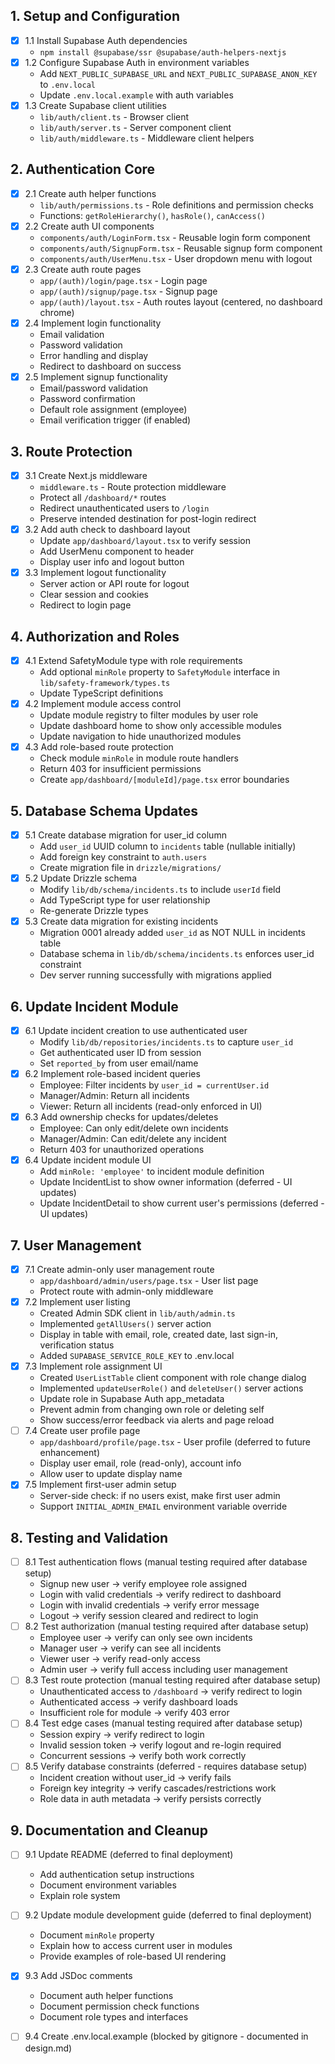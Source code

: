 ## 1. Setup and Configuration

- [x] 1.1 Install Supabase Auth dependencies
  - `npm install @supabase/ssr @supabase/auth-helpers-nextjs`
- [x] 1.2 Configure Supabase Auth in environment variables
  - Add `NEXT_PUBLIC_SUPABASE_URL` and `NEXT_PUBLIC_SUPABASE_ANON_KEY` to `.env.local`
  - Update `.env.local.example` with auth variables
- [x] 1.3 Create Supabase client utilities
  - `lib/auth/client.ts` - Browser client
  - `lib/auth/server.ts` - Server component client
  - `lib/auth/middleware.ts` - Middleware client helpers

## 2. Authentication Core

- [x] 2.1 Create auth helper functions
  - `lib/auth/permissions.ts` - Role definitions and permission checks
  - Functions: `getRoleHierarchy()`, `hasRole()`, `canAccess()`
- [x] 2.2 Create auth UI components
  - `components/auth/LoginForm.tsx` - Reusable login form component
  - `components/auth/SignupForm.tsx` - Reusable signup form component
  - `components/auth/UserMenu.tsx` - User dropdown menu with logout
- [x] 2.3 Create auth route pages
  - `app/(auth)/login/page.tsx` - Login page
  - `app/(auth)/signup/page.tsx` - Signup page
  - `app/(auth)/layout.tsx` - Auth routes layout (centered, no dashboard chrome)
- [x] 2.4 Implement login functionality
  - Email validation
  - Password validation
  - Error handling and display
  - Redirect to dashboard on success
- [x] 2.5 Implement signup functionality
  - Email/password validation
  - Password confirmation
  - Default role assignment (employee)
  - Email verification trigger (if enabled)

## 3. Route Protection

- [x] 3.1 Create Next.js middleware
  - `middleware.ts` - Route protection middleware
  - Protect all `/dashboard/*` routes
  - Redirect unauthenticated users to `/login`
  - Preserve intended destination for post-login redirect
- [x] 3.2 Add auth check to dashboard layout
  - Update `app/dashboard/layout.tsx` to verify session
  - Add UserMenu component to header
  - Display user info and logout button
- [x] 3.3 Implement logout functionality
  - Server action or API route for logout
  - Clear session and cookies
  - Redirect to login page

## 4. Authorization and Roles

- [x] 4.1 Extend SafetyModule type with role requirements
  - Add optional `minRole` property to `SafetyModule` interface in `lib/safety-framework/types.ts`
  - Update TypeScript definitions
- [x] 4.2 Implement module access control
  - Update module registry to filter modules by user role
  - Update dashboard home to show only accessible modules
  - Update navigation to hide unauthorized modules
- [x] 4.3 Add role-based route protection
  - Check module `minRole` in module route handlers
  - Return 403 for insufficient permissions
  - Create `app/dashboard/[moduleId]/page.tsx` error boundaries

## 5. Database Schema Updates

- [x] 5.1 Create database migration for user_id column
  - Add `user_id` UUID column to `incidents` table (nullable initially)
  - Add foreign key constraint to `auth.users`
  - Create migration file in `drizzle/migrations/`
- [x] 5.2 Update Drizzle schema
  - Modify `lib/db/schema/incidents.ts` to include `userId` field
  - Add TypeScript type for user relationship
  - Re-generate Drizzle types
- [x] 5.3 Create data migration for existing incidents
  - Migration 0001 already added `user_id` as NOT NULL in incidents table
  - Database schema in `lib/db/schema/incidents.ts` enforces user_id constraint
  - Dev server running successfully with migrations applied

## 6. Update Incident Module

- [x] 6.1 Update incident creation to use authenticated user
  - Modify `lib/db/repositories/incidents.ts` to capture `user_id`
  - Get authenticated user ID from session
  - Set `reported_by` from user email/name
- [x] 6.2 Implement role-based incident queries
  - Employee: Filter incidents by `user_id = currentUser.id`
  - Manager/Admin: Return all incidents
  - Viewer: Return all incidents (read-only enforced in UI)
- [x] 6.3 Add ownership checks for updates/deletes
  - Employee: Can only edit/delete own incidents
  - Manager/Admin: Can edit/delete any incident
  - Return 403 for unauthorized operations
- [x] 6.4 Update incident module UI
  - Add `minRole: 'employee'` to incident module definition
  - Update IncidentList to show owner information (deferred - UI updates)
  - Update IncidentDetail to show current user's permissions (deferred - UI updates)

## 7. User Management

- [x] 7.1 Create admin-only user management route
  - `app/dashboard/admin/users/page.tsx` - User list page
  - Protect route with admin-only middleware
- [x] 7.2 Implement user listing
  - Created Admin SDK client in `lib/auth/admin.ts`
  - Implemented `getAllUsers()` server action
  - Display in table with email, role, created date, last sign-in, verification status
  - Added `SUPABASE_SERVICE_ROLE_KEY` to .env.local
- [x] 7.3 Implement role assignment UI
  - Created `UserListTable` client component with role change dialog
  - Implemented `updateUserRole()` and `deleteUser()` server actions
  - Update role in Supabase Auth app_metadata
  - Prevent admin from changing own role or deleting self
  - Show success/error feedback via alerts and page reload
- [ ] 7.4 Create user profile page
  - `app/dashboard/profile/page.tsx` - User profile (deferred to future enhancement)
  - Display user email, role (read-only), account info
  - Allow user to update display name
- [x] 7.5 Implement first-user admin setup
  - Server-side check: if no users exist, make first user admin
  - Support `INITIAL_ADMIN_EMAIL` environment variable override

## 8. Testing and Validation

- [ ] 8.1 Test authentication flows (manual testing required after database setup)
  - Signup new user → verify employee role assigned
  - Login with valid credentials → verify redirect to dashboard
  - Login with invalid credentials → verify error message
  - Logout → verify session cleared and redirect to login
- [ ] 8.2 Test authorization (manual testing required after database setup)
  - Employee user → verify can only see own incidents
  - Manager user → verify can see all incidents
  - Viewer user → verify read-only access
  - Admin user → verify full access including user management
- [ ] 8.3 Test route protection (manual testing required after database setup)
  - Unauthenticated access to `/dashboard` → verify redirect to login
  - Authenticated access → verify dashboard loads
  - Insufficient role for module → verify 403 error
- [ ] 8.4 Test edge cases (manual testing required after database setup)
  - Session expiry → verify redirect to login
  - Invalid session token → verify logout and re-login required
  - Concurrent sessions → verify both work correctly
- [ ] 8.5 Verify database constraints (deferred - requires database setup)
  - Incident creation without user_id → verify fails
  - Foreign key integrity → verify cascades/restrictions work
  - Role data in auth metadata → verify persists correctly

## 9. Documentation and Cleanup

- [ ] 9.1 Update README (deferred to final deployment)
  - Add authentication setup instructions
  - Document environment variables
  - Explain role system
- [ ] 9.2 Update module development guide (deferred to final deployment)
  - Document `minRole` property
  - Explain how to access current user in modules
  - Provide examples of role-based UI rendering
- [x] 9.3 Add JSDoc comments
  - Document auth helper functions
  - Document permission check functions
  - Document role types and interfaces
- [ ] 9.4 Create .env.local.example (blocked by gitignore - documented in design.md)


